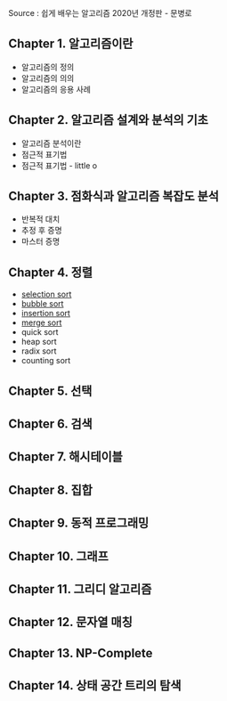 Source : 쉽게 배우는 알고리즘 2020년 개정판 - 문병로

## Chapter 1. 알고리즘이란
- 알고리즘의 정의
- 알고리즘의 의의
- 알고리즘의 응용 사례
## Chapter 2. 알고리즘 설계와 분석의 기초
- 알고리즘 분석이란
- 점근적 표기법
- 점근적 표기법 - little o
## Chapter 3. 점화식과 알고리즘 복잡도 분석
- 반복적 대치
- 추정 후 증명
- 마스터 증명
## Chapter 4. 정렬
- [selection sort](https://github.com/roselidev/Studylog/blob/master/Algorithm/selection_sort.py)
- [bubble sort](https://github.com/roselidev/Studylog/blob/master/Algorithm/bubble_sort.py)
- [insertion sort](https://github.com/roselidev/Studylog/blob/master/Algorithm/insertion_sort.py)
- [merge sort](https://github.com/roselidev/Studylog/blob/master/Algorithm/merge_sort.py)
- quick sort
- heap sort
- radix sort
- counting sort
## Chapter 5. 선택
## Chapter 6. 검색
## Chapter 7. 해시테이블
## Chapter 8. 집합
## Chapter 9. 동적 프로그래밍
## Chapter 10. 그래프
## Chapter 11. 그리디 알고리즘
## Chapter 12. 문자열 매칭
## Chapter 13. NP-Complete
## Chapter 14. 상태 공간 트리의 탐색